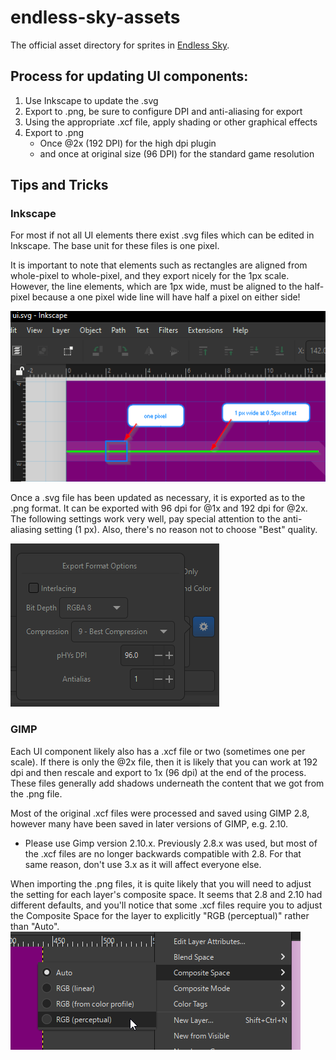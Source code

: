 # endless-sky-assets

The official asset directory for sprites in [Endless Sky](https://github.com/endless-sky/endless-sky).

## Process for updating UI components:

1. Use Inkscape to update the .svg
2. Export to .png, be sure to configure DPI and anti-aliasing for export
3. Using the appropriate .xcf file,  apply shading or other graphical effects
4. Export to .png
   - Once @2x (192 DPI) for the high dpi plugin
   - and once at original size (96 DPI) for the standard game resolution

## Tips and Tricks

### Inkscape
For most if not all UI elements there exist .svg files which can be edited in Inkscape. The base unit for these files is one pixel. 

It is important to note that elements such as rectangles are aligned from whole-pixel to whole-pixel, and they export nicely for the 1px scale. However, the line elements, which are 1px wide, must be aligned to the half-pixel because a one pixel wide line will have half a pixel on either side!

![ui_svg_notes.png](README_assets/ui_svg_notes.png)

Once a .svg file has been updated as necessary, it is exported as to the .png format. It can be exported with 96 dpi for @1x and 192 dpi for @2x. The following settings work very well, pay special attention to the anti-aliasing setting (1 px). Also, there's no reason not to choose "Best" quality.
   
![inkscape_png_export.png](README_assets/inkscape_png_export.png)

### GIMP
Each UI component likely also has a .xcf file or two (sometimes one per scale). If there is only the @2x file, then it is likely that you can work at 192 dpi and then rescale and export to 1x (96 dpi) at the end of the process. These files generally add shadows underneath the content that we got from the .png file.

Most of the original .xcf files were processed and saved using GIMP 2.8, however many have been saved in later versions of GIMP, e.g. 2.10.
   - Please use Gimp version 2.10.x. Previously 2.8.x was used, but most of the .xcf files are no longer backwards compatible with 2.8. For that same reason, don't use 3.x as it will affect everyone else. 

When importing the .png files, it is quite likely that you will need to adjust the setting for each layer's composite space. It seems that 2.8 and 2.10 had different defaults, and you'll notice that some .xcf files require you to adjust the Composite Space for the layer to explicitly "RGB (perceptual)" rather than "Auto". 
![gimp_perceptual_space.png](README_assets/gimp_perceptual_space.png)

